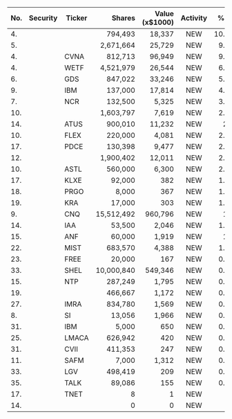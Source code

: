 No. | Security | Ticker | Shares | Value (x$1000) | Activity | % Port
|--- | --- | --- | ---:| ---:|:---:| ---:|
 4.|||794,493|18,337|NEW|10.58%|rel="bookmark"></a>
5.|||2,671,664|25,729|NEW|9.38%|rel="bookmark"></a>
4.||CVNA</a>|812,713|96,949|NEW|9.07%|<a href=rel="bookmark"></a>
4.||WETF</a>|4,521,979|26,544|NEW|6.15%|<a href=rel="bookmark"></a>
6.||GDS</a>|847,022|33,246|NEW|5.78%|<a href=rel="bookmark"></a>
9.||IBM</a>|137,000|17,814|NEW|4.13%|<a href=rel="bookmark"></a>
7.||NCR</a>|132,500|5,325|NEW|3.07%|<a href=rel="bookmark"></a>
10.|||1,603,797|7,619|NEW|2.77%|rel="bookmark"></a>
14.||ATUS</a>|900,010|11,232|NEW|2.6%|<a href=rel="bookmark"></a>
10.||FLEX</a>|220,000|4,081|NEW|2.35%|<a href=rel="bookmark"></a>
17.||PDCE</a>|130,398|9,477|NEW|2.19%|<a href=rel="bookmark"></a>
12.|||1,900,402|12,011|NEW|2.08%|rel="bookmark"></a>
10.||ASTL</a>|560,000|6,300|NEW|2.05%|<a href=rel="bookmark"></a>
17.||KLXE</a>|92,000|382|NEW|1.81%|<a href=rel="bookmark"></a>
18.||PRGO</a>|8,000|367|NEW|1.74%|<a href=rel="bookmark"></a>
19.||KRA</a>|17,000|303|NEW|1.44%|<a href=rel="bookmark"></a>
9.||CNQ</a>|15,512,492|960,796|NEW|1.2%|<a href=rel="bookmark"></a>
14.||IAA</a>|53,500|2,046|NEW|1.18%|<a href=rel="bookmark"></a>
15.||ANF</a>|60,000|1,919|NEW|1.1%|<a href=rel="bookmark"></a>
22.||MIST</a>|683,570|4,388|NEW|1.01%|<a href=rel="bookmark"></a>
23.||FREE</a>|20,000|167|NEW|0.79%|<a href=rel="bookmark"></a>
33.||SHEL</a>|10,000,840|549,346|NEW|0.68%|<a href=rel="bookmark"></a>
15.||NTP</a>|287,249|1,795|NEW|0.58%|<a href=rel="bookmark"></a>
19.|||466,667|1,172|NEW|0.38%|rel="bookmark"></a>
27.||IMRA</a>|834,780|1,569|NEW|0.36%|<a href=rel="bookmark"></a>
8.||SI</a>|13,056|1,966|NEW|0.18%|<a href=rel="bookmark"></a>
31.||IBM</a>|5,000|650|NEW|0.15%|<a href=rel="bookmark"></a>
25.||LMACA</a>|626,942|420|NEW|0.13%|<a href=rel="bookmark"></a>
31.||CVII</a>|411,353|247|NEW|0.08%|<a href=rel="bookmark"></a>
11.||SAFM</a>|7,000|1,312|NEW|0.07%|<a href=rel="bookmark"></a>
33.||LGV</a>|498,419|209|NEW|0.06%|<a href=rel="bookmark"></a>
35.||TALK</a>|89,086|155|NEW|0.05%|<a href=rel="bookmark"></a>
17.||TNET</a>|8|1|NEW|0%|<a href=rel="bookmark"></a>
14.|||0|0|NEW|0%|rel="bookmark"></a>
